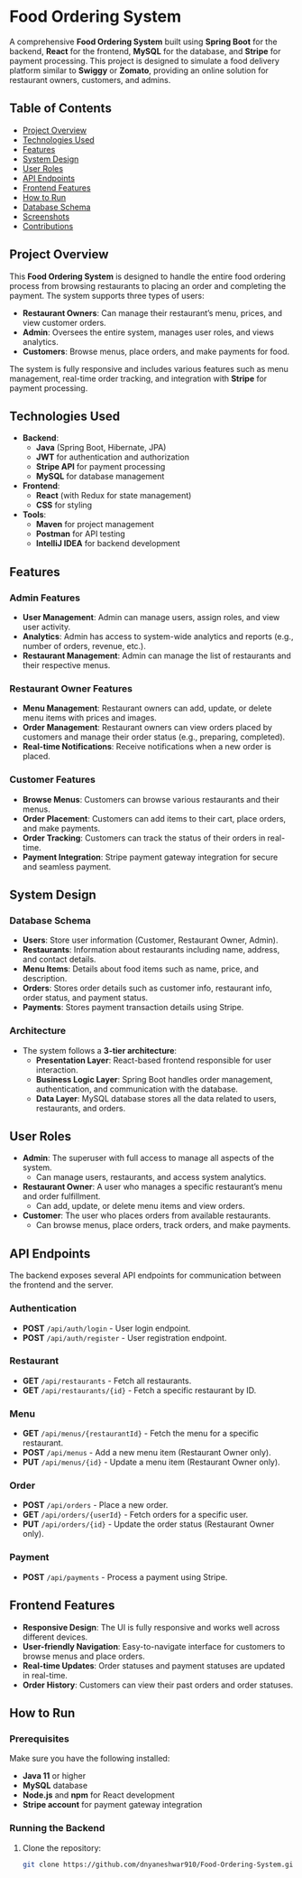 # Food Ordering System

A comprehensive **Food Ordering System** built using **Spring Boot** for the backend, **React** for the frontend, **MySQL** for the database, and **Stripe** for payment processing. This project is designed to simulate a food delivery platform similar to **Swiggy** or **Zomato**, providing an online solution for restaurant owners, customers, and admins.

## Table of Contents

- [Project Overview](#project-overview)
- [Technologies Used](#technologies-used)
- [Features](#features)
- [System Design](#system-design)
- [User Roles](#user-roles)
- [API Endpoints](#api-endpoints)
- [Frontend Features](#frontend-features)
- [How to Run](#how-to-run)
- [Database Schema](#database-schema)
- [Screenshots](#screenshots)
- [Contributions](#contributions)

## Project Overview

This **Food Ordering System** is designed to handle the entire food ordering process from browsing restaurants to placing an order and completing the payment. The system supports three types of users:

- **Restaurant Owners**: Can manage their restaurant’s menu, prices, and view customer orders.
- **Admin**: Oversees the entire system, manages user roles, and views analytics.
- **Customers**: Browse menus, place orders, and make payments for food.

The system is fully responsive and includes various features such as menu management, real-time order tracking, and integration with **Stripe** for payment processing.

## Technologies Used

- **Backend**: 
  - **Java** (Spring Boot, Hibernate, JPA)
  - **JWT** for authentication and authorization
  - **Stripe API** for payment processing
  - **MySQL** for database management
- **Frontend**: 
  - **React** (with Redux for state management)
  - **CSS** for styling
- **Tools**:
  - **Maven** for project management
  - **Postman** for API testing
  - **IntelliJ IDEA** for backend development

## Features

### Admin Features
- **User Management**: Admin can manage users, assign roles, and view user activity.
- **Analytics**: Admin has access to system-wide analytics and reports (e.g., number of orders, revenue, etc.).
- **Restaurant Management**: Admin can manage the list of restaurants and their respective menus.

### Restaurant Owner Features
- **Menu Management**: Restaurant owners can add, update, or delete menu items with prices and images.
- **Order Management**: Restaurant owners can view orders placed by customers and manage their order status (e.g., preparing, completed).
- **Real-time Notifications**: Receive notifications when a new order is placed.

### Customer Features
- **Browse Menus**: Customers can browse various restaurants and their menus.
- **Order Placement**: Customers can add items to their cart, place orders, and make payments.
- **Order Tracking**: Customers can track the status of their orders in real-time.
- **Payment Integration**: Stripe payment gateway integration for secure and seamless payment.

## System Design

### Database Schema

- **Users**: Store user information (Customer, Restaurant Owner, Admin).
- **Restaurants**: Information about restaurants including name, address, and contact details.
- **Menu Items**: Details about food items such as name, price, and description.
- **Orders**: Stores order details such as customer info, restaurant info, order status, and payment status.
- **Payments**: Stores payment transaction details using Stripe.

### Architecture

- The system follows a **3-tier architecture**:
  - **Presentation Layer**: React-based frontend responsible for user interaction.
  - **Business Logic Layer**: Spring Boot handles order management, authentication, and communication with the database.
  - **Data Layer**: MySQL database stores all the data related to users, restaurants, and orders.

## User Roles

- **Admin**: The superuser with full access to manage all aspects of the system.
  - Can manage users, restaurants, and access system analytics.
- **Restaurant Owner**: A user who manages a specific restaurant’s menu and order fulfillment.
  - Can add, update, or delete menu items and view orders.
- **Customer**: The user who places orders from available restaurants.
  - Can browse menus, place orders, track orders, and make payments.

## API Endpoints

The backend exposes several API endpoints for communication between the frontend and the server.

### Authentication
- **POST** `/api/auth/login` - User login endpoint.
- **POST** `/api/auth/register` - User registration endpoint.

### Restaurant
- **GET** `/api/restaurants` - Fetch all restaurants.
- **GET** `/api/restaurants/{id}` - Fetch a specific restaurant by ID.

### Menu
- **GET** `/api/menus/{restaurantId}` - Fetch the menu for a specific restaurant.
- **POST** `/api/menus` - Add a new menu item (Restaurant Owner only).
- **PUT** `/api/menus/{id}` - Update a menu item (Restaurant Owner only).

### Order
- **POST** `/api/orders` - Place a new order.
- **GET** `/api/orders/{userId}` - Fetch orders for a specific user.
- **PUT** `/api/orders/{id}` - Update the order status (Restaurant Owner only).

### Payment
- **POST** `/api/payments` - Process a payment using Stripe.

## Frontend Features

- **Responsive Design**: The UI is fully responsive and works well across different devices.
- **User-friendly Navigation**: Easy-to-navigate interface for customers to browse menus and place orders.
- **Real-time Updates**: Order statuses and payment statuses are updated in real-time.
- **Order History**: Customers can view their past orders and order statuses.

## How to Run

### Prerequisites

Make sure you have the following installed:

- **Java 11** or higher
- **MySQL** database
- **Node.js** and **npm** for React development
- **Stripe account** for payment gateway integration

### Running the Backend

1. Clone the repository:
   ```bash
   git clone https://github.com/dnyaneshwar910/Food-Ordering-System.git
